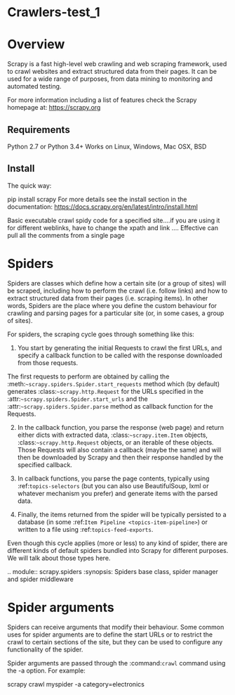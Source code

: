 # Crawlers-test_1
# Overview
Scrapy is a fast high-level web crawling and web scraping framework, used to crawl websites and extract structured data from their pages. It can be used for a wide range of purposes, from data mining to monitoring and automated testing.

For more information including a list of features check the Scrapy homepage at: https://scrapy.org

## Requirements
Python 2.7 or Python 3.4+
Works on Linux, Windows, Mac OSX, BSD

## Install
The quick way:

pip install scrapy
For more details see the install section in the documentation: https://docs.scrapy.org/en/latest/intro/install.html

Basic executable crawl spidy code for a specified site....if you are using it for different weblinks, have to change the xpath and link
....
Effective can pull all the comments from a single page

# Spiders
Spiders are classes which define how a certain site (or a group of sites) will be scraped, including how to perform the crawl (i.e. follow links) and how to extract structured data from their pages (i.e. scraping items). In other words, Spiders are the place where you define the custom behaviour for crawling and parsing pages for a particular site (or, in some cases, a group of sites).

For spiders, the scraping cycle goes through something like this:

1) You start by generating the initial Requests to crawl the first URLs, and specify a callback function to be called with the response downloaded from those requests.

 The first requests to perform are obtained by calling the :meth:`~scrapy.spiders.Spider.start_requests` method which (by default) generates :class:`~scrapy.http.Request` for the URLs specified in the :attr:`~scrapy.spiders.Spider.start_urls` and the :attr:`~scrapy.spiders.Spider.parse` method as callback function for the Requests.

2) In the callback function, you parse the response (web page) and return either dicts with extracted data, :class:`~scrapy.item.Item` objects, :class:`~scrapy.http.Request` objects, or an iterable of these objects. Those Requests will also contain a callback (maybe the same) and will then be downloaded by Scrapy and then their response handled by the specified callback.

3) In callback functions, you parse the page contents, typically using :ref:`topics-selectors` (but you can also use BeautifulSoup, lxml or whatever mechanism you prefer) and generate items with the parsed data.

4) Finally, the items returned from the spider will be typically persisted to a database (in some :ref:`Item Pipeline <topics-item-pipeline>`) or written to a file using :ref:`topics-feed-exports`.

Even though this cycle applies (more or less) to any kind of spider, there are different kinds of default spiders bundled into Scrapy for different purposes. We will talk about those types here.

.. module:: scrapy.spiders
   :synopsis: Spiders base class, spider manager and spider middleware

# Spider arguments
Spiders can receive arguments that modify their behaviour. Some common uses for spider arguments are to define the start URLs or to restrict the crawl to certain sections of the site, but they can be used to configure any functionality of the spider.

Spider arguments are passed through the :command:`crawl` command using the -a option. For example:

scrapy crawl myspider -a category=electronics


